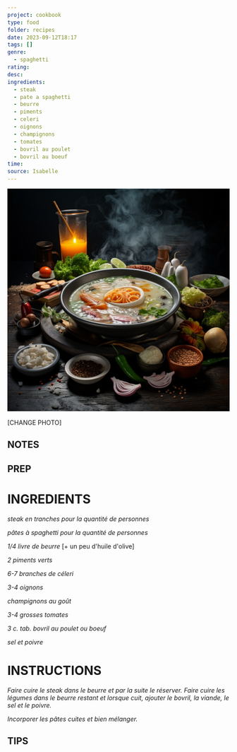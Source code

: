 ```yaml
---
project: cookbook
type: food
folder: recipes
date: 2023-09-12T18:17
tags: []
genre:
  - spaghetti
rating: 
desc: 
ingredients:
  - steak
  - pate a spaghetti
  - beurre
  - piments
  - celeri
  - oignons
  - champignons
  - tomates
  - bovril au poulet
  - bovril au boeuf
time: 
source: Isabelle
---
```


![IMAGE](_default.png)


[CHANGE PHOTO]


## NOTES




## PREP


# INGREDIENTS

_steak en tranches pour la quantité_
_de personnes_

_pâtes à spaghetti pour la quantité_
_de personnes_

_1/4_ _livre de beurre_ [+ un peu d'huile d'olive]

_2 piments verts_

_6-7 branches de céleri_

_3-4 oignons_

_champignons au goût_

_3-4 grosses tomates_

_3 c. tab. bovril au poulet ou boeuf_

_sel et poivre_


# INSTRUCTIONS

_Faire cuire le steak dans le beurre et par la_
_suite le réserver. Faire cuire les légumes dans_
_le beurre restant et lorsque cuit, ajouter le_
_bovril, la viande, le sel et le poivre._

_Incorporer les pâtes cuites et bien mélanger._


## TIPS



